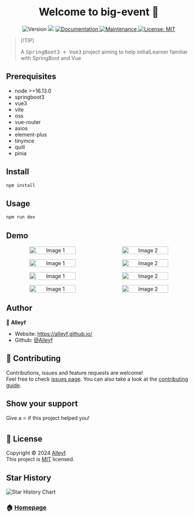 <h1 align="center">Welcome to big-event 👋</h1>
<p align="center">
  <img alt="Version" src="https://img.shields.io/badge/version-1.0.0-blue.svg?cacheSeconds=2592000" />
  <img src="https://img.shields.io/badge/node-%3E%3D16.13.0-blue.svg" />
  <a href="https://github.com/Alleyf/big-event#readme" target="_blank">
    <img alt="Documentation" src="https://img.shields.io/badge/documentation-yes-brightgreen.svg" />
  </a>
  <a href="https://github.com/Alleyf/big-event/graphs/commit-activity" target="_blank">
    <img alt="Maintenance" src="https://img.shields.io/badge/Maintained%3F-yes-green.svg" />
  </a>
  <a href="https://github.com/Alleyf/big-event/blob/master/LICENSE" target="_blank">
    <img alt="License: MIT" src="https://img.shields.io/github/license/Alleyf/big-event" />
  </a>
</p>


> \[!TIP]
>
> A <kbd>SpringBoot3 + Vue3</kbd> project aiming to help initialLearner familiar with SpringBoot and Vue

## Prerequisites

* node >=16.13.0
* springboot3
* vue3
* vite
* oss
* vue-router
* axios
* element-plus
* tinymce
* quill
* pinia

## Install

```sh
npm install
```

## Usage

```sh
npm run dev
```

## Demo

<div align="center">
<p style="display: flex;" align="center">
<img style="width: 50%;" src="https://qnpicmap.fcsluck.top/pics/202401061355682.png" alt="Image 1">
    <img style="width: 50%;" src="https://qnpicmap.fcsluck.top/pics/202401061353941.png" alt="Image 2"> 
</p>

<p style="display: flex;" align="center">
<img style="width: 50%;" src="https://qnpicmap.fcsluck.top/pics/202401061356590.png" alt="Image 1">
    <img style="width: 50%;" src="https://qnpicmap.fcsluck.top/pics/202401061357999.png" alt="Image 2"> 
</p>

<p style="display: flex;" align="center">
<img style="width: 50%;" src="https://qnpicmap.fcsluck.top/pics/202401061359410.png" alt="Image 1">
    <img style="width: 50%;" src="https://qnpicmap.fcsluck.top/pics/202401061354581.png" alt="Image 2"> 
</p>

<p style="display: flex;" align="center">
<img style="width: 50%;" src="https://qnpicmap.fcsluck.top/pics/202401061359816.png" alt="Image 1">
    <img style="width: 50%;" src="https://qnpicmap.fcsluck.top/pics/202401061400968.png" alt="Image 2"> 
</p>
</div>

## Author

👤 **Alleyf**

* Website: https://alleyf.github.io/
* Github: [@Alleyf](https://github.com/Alleyf)

## 🤝 Contributing

Contributions, issues and feature requests are welcome!<br />Feel free to
check [issues page](https://github.com/Alleyf/big-event/issues). You can also take a look at
the [contributing guide](https://github.com/Alleyf/big-event/blob/master/CONTRIBUTING.md).

## Show your support

Give a ⭐️ if this project helped you!

## 📝 License

Copyright © 2024 [Alleyf](https://github.com/Alleyf).<br />
This project is [MIT](https://github.com/Alleyf/big-event/blob/master/LICENSE) licensed.

## Star History

<picture>
    <source media="(prefers-color-scheme: dark)" srcset="https://api.star-history.com/svg?repos=Alleyf/big-event&type=Date&theme=dark" />
    <source media="(prefers-color-scheme: light)" srcset="https://api.star-history.com/svg?repos=Alleyf/big-event&type=Date" />
    <img alt="Star History Chart" src="https://api.star-history.com/svg?repos=Alleyf/big-event&type=Date" />
</picture>

### 🏠 [Homepage](https://github.com/Alleyf/big-event#readme)
